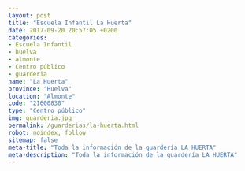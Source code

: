 ```yaml
---
layout: post
title: "Escuela Infantil La Huerta"
date: 2017-09-20 20:57:05 +0200
categories:
- Escuela Infantil
- huelva
- almonte
- Centro público
- guarderia
name: "La Huerta"
province: "Huelva"
location: "Almonte"
code: "21600830"
type: "Centro público"
img: guarderia.jpg
permalink: /guarderias/la-huerta.html
robot: noindex, follow
sitemap: false
meta-title: "Toda la información de la guardería LA HUERTA"
meta-description: "Toda la información de la guardería LA HUERTA"
---
```

